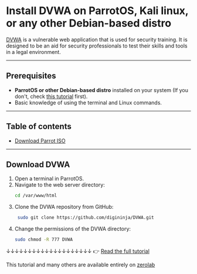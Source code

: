 # Install DVWA on ParrotOS, Kali linux, or any other Debian-based distro

[DVWA](https://github.com/digininja/DVWA) is a vulnerable web application that is used for security training. It is designed to be an aid for security professionals to test their skills and tools in a legal environment.

---

## Prerequisites

- **ParrotOS or other Debian-based distro** installed on your system (If you don't, check [this tutorial](../VMware/Install-Parrot-Security-OS-VMware.md) first).
- Basic knowledge of using the terminal and Linux commands.

---

## Table of contents

* [Download Parrot ISO](#download-parrot-iso)

---

## Download DVWA
1. Open a terminal in ParrotOS.
2. Navigate to the web server directory:
   ```bash
   cd /var/www/html
   ```
3. Clone the DVWA repository from GitHub:
   ```bash
    sudo git clone https://github.com/digininja/DVWA.git
    ```
4. Change the permissions of the DVWA directory:
   ```bash
   sudo chmod -R 777 DVWA
   ```
↓↓↓↓↓↓↓↓↓↓↓↓↓↓↓↓↓↓↓↓
👉 [Read the full tutorial](https://github.com/tudes00/ZeroLab/blob/main/notes/tuto/VMware/Install-Vmware-Workstation-Pro.md)

This tutorial and many others are available entirely on [zerolab](https://github.com/tudes00/ZeroLab/)